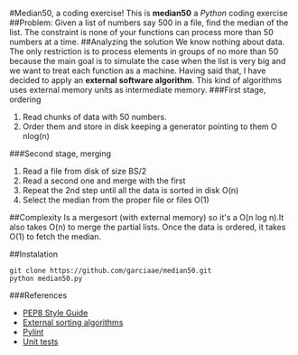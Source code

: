 #Median50, a coding exercise!
This is **median50** a *Python* coding exercise
##Problem:
Given a list of numbers say 500 in a file, find the median of the list. The constraint is none of your functions can process more than 50 numbers at a time.
##Analyzing the solution
We know nothing about data. The only restriction is to process elements in groups of no more than 50 because the main goal is to simulate the case when the list is very big and we want to treat each function as a machine.
Having said that, I have decided to apply an **external software algorithm**. This kind of algorithms uses external memory units as intermediate memory. 
###First stage, ordering
1. Read chunks of data with 50 numbers.
2. Order them and store in disk keeping a generator pointing to them O nlog(n)

###Second stage, merging
1. Read a file from disk of size BS/2
2. Read a second one and merge with the first
3. Repeat the 2nd step until all the data is sorted in disk O(n)
4. Select the median from the proper file or files O(1)

##Complexity
Is a mergesort (with external memory) so it's a O(n log n).It also takes O(n) to merge the partial lists. Once the data is ordered, it takes O(1) to fetch the median.

##Instalation
```
git clone https://github.com/garciaae/median50.git
python median50.py
```

###References
* [PEP8 Style Guide](http://legacy.python.org/dev/peps/pep-0008/)
* [External sorting algorithms](http://en.wikipedia.org/wiki/External_sorting)
* [Pylint](http://www.pylint.org)
* [Unit tests](http://docs.python-guide.org/en/latest/writing/tests/)

